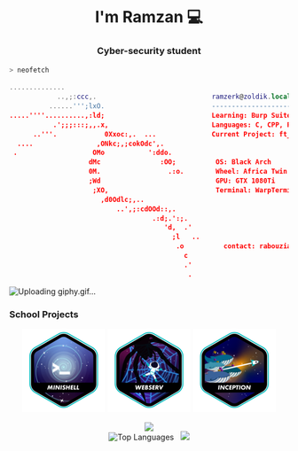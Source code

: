 <h1 align="center"> I'm Ramzan 💻 </h1>
<h3 align="center">Cyber-security student </h3>

```zsh
> neofetch
```

```lua
..............                               
            ..,;:ccc,.                             ramzerk@zoldik.local
          ......''';lxO.                           ---------------------
.....''''..........,:ld;                           Learning: Burp Suite, Kubernetes, Rust
           .';;;:::;,,.x,                          Languages: C, CPP, Python, ASM (arm64, x86), Docker                                                          
      ..'''.            0Xxoc:,.  ...              Current Project: ft_trancendance                                                                              
  ....                ,ONkc;,;cokOdc',.                                                                                               
 .                   OMo           ':ddo.                                                                                                    
                    dMc               :OO;          OS: Black Arch                                                                                 
                    0M.                 .:o.        Wheel: Africa Twin                                                                                          
                    ;Wd                             GPU: GTX 1080Ti                                                                                                
                     ;XO,                           Terminal: WarpTerminal                                                                                     
                       ,d0Odlc;,..                                                                                                   
                           ..',;:cdOOd::,.                                                                              
                                    .:d;.':;.                                                                                          
                                       'd,  .'                                                                                 
                                         ;l   ..                                                                                                
                                          .o          contact: rabouzia@student.42.fr                                                             
                                            c                                                                                  
                                            .'                                                                                                              
                                             .                                                                                                              
```

<p align="left">
</p>


![Uploading giphy.gif…]()


### School Projects

<div align="center">

<a href="https://github.com/rabouzia/minihell">![42 Badge](https://github.com/mcombeau/mcombeau/blob/main/42_badges/minishelle.png)</a>
<a href="https://github.com/rabouzia/webserv">![42 Badge](https://github.com/mcombeau/mcombeau/blob/main/42_badges/webserve.png)</a>
<a href="https://github.com/rabouzia/inception">![42 Badge](https://github.com/mcombeau/mcombeau/blob/main/42_badges/inceptione.png)</a>

<img align="center" src="https://root-me-diff.vercel.app/rm-gh?nickname=ramzerk&gstats=show&style=midnight">
<div align="center">
    <img src="https://github-readme-stats.vercel.app/api?username=rabouzia&theme=ayu-mirage&show_icons=true&hide_border=true&count_private=true" alt="Top Languages" height="150" />
  &nbsp;
  <img src="https://github-readme-stats.vercel.app/api/top-langs/?username=rabouzia&theme=ayu-mirage&show_icons=true&hide_border=true&layout=compact" height="150" />
</div>
<!-- 
- 📫 How to reach me **rabouzia@student.42.fr**
<div align="center">
[![rabouzia's 42 stats](https://badge.mediaplus.ma/kettlebells/rabouzia?UM6P=off)](https://github.com/oakoudad/badge42)


</div>
<div align="center">


</div>
<a href="https://github.com/mcombeau/ft_transcendance">![42 Badge](https://github.com/mcombeau/mcombeau/blob/main/42_badges/ft_transcendencee.png)</a>
<a href="">![42 Badge](https://github.com/mcombeau/mcombeau/blob/main/42_badges/ft_transcendencen.png)</a>
<a href="">![42 Badge](https://github.com/mcombeau/mcombeau/blob/main/42_badges/common_coren.png)</a>
-->
</div>
